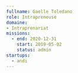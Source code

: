 ```yaml
---
fullname: Gaelle Toledano
role: Intrapreneuse
domaine:
- Intraprenariat
missions:
  - end: 2020-12-31
    start: 2019-05-02
    status: admin
startups:
  - andi
---
```


